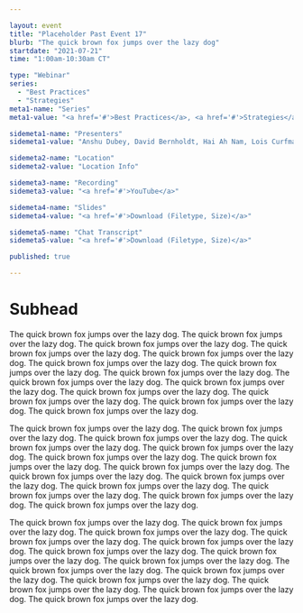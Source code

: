 ```yaml
---

layout: event
title: "Placeholder Past Event 17"
blurb: "The quick brown fox jumps over the lazy dog"
startdate: "2021-07-21"
time: "1:00am-10:30am CT"

type: "Webinar" 
series: 
  - "Best Practices"
  - "Strategies"
meta1-name: "Series"
meta1-value: "<a href='#'>Best Practices</a>, <a href='#'>Strategies</a>"

sidemeta1-name: "Presenters"
sidemeta1-value: "Anshu Dubey, David Bernholdt, Hai Ah Nam, Lois Curfman McInnes, Michael Heroux"

sidemeta2-name: "Location"
sidemeta2-value: "Location Info"

sidemeta3-name: "Recording"
sidemeta3-value: "<a href='#'>YouTube</a>"

sidemeta4-name: "Slides"
sidemeta4-value: "<a href='#'>Download (Filetype, Size)</a>"

sidemeta5-name: "Chat Transcript"
sidemeta5-value: "<a href='#'>Download (Filetype, Size)</a>"

published: true

---
```





<!-- Event Primary Content -->
<!-- ---------------------------------------------------------------------- -->

# Subhead

The quick brown fox jumps over the lazy dog. The quick brown fox jumps over the lazy dog. The quick brown fox jumps over the lazy dog. The quick brown fox jumps over the lazy dog. The quick brown fox jumps over the lazy dog. The quick brown fox jumps over the lazy dog. The quick brown fox jumps over the lazy dog. The quick brown fox jumps over the lazy dog. The quick brown fox jumps over the lazy dog. The quick brown fox jumps over the lazy dog. The quick brown fox jumps over the lazy dog. The quick brown fox jumps over the lazy dog. The quick brown fox jumps over the lazy dog. The quick brown fox jumps over the lazy dog.

The quick brown fox jumps over the lazy dog. The quick brown fox jumps over the lazy dog. The quick brown fox jumps over the lazy dog. The quick brown fox jumps over the lazy dog. The quick brown fox jumps over the lazy dog. The quick brown fox jumps over the lazy dog. The quick brown fox jumps over the lazy dog. The quick brown fox jumps over the lazy dog. The quick brown fox jumps over the lazy dog. The quick brown fox jumps over the lazy dog. The quick brown fox jumps over the lazy dog. The quick brown fox jumps over the lazy dog. The quick brown fox jumps over the lazy dog. The quick brown fox jumps over the lazy dog.

The quick brown fox jumps over the lazy dog. The quick brown fox jumps over the lazy dog. The quick brown fox jumps over the lazy dog. The quick brown fox jumps over the lazy dog. The quick brown fox jumps over the lazy dog. The quick brown fox jumps over the lazy dog. The quick brown fox jumps over the lazy dog. The quick brown fox jumps over the lazy dog. The quick brown fox jumps over the lazy dog. The quick brown fox jumps over the lazy dog. The quick brown fox jumps over the lazy dog. The quick brown fox jumps over the lazy dog. The quick brown fox jumps over the lazy dog. The quick brown fox jumps over the lazy dog.

